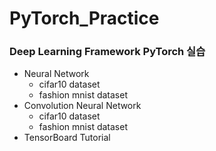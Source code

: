 # PyTorch_Practice
### Deep Learning Framework PyTorch 실습

* Neural Network
  * cifar10 dataset
  * fashion mnist dataset
* Convolution Neural Network
  * cifar10 dataset
  * fashion mnist dataset
* TensorBoard Tutorial